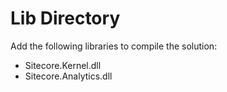 # Lib Directory

Add the following libraries to compile the solution:

- Sitecore.Kernel.dll
- Sitecore.Analytics.dll
